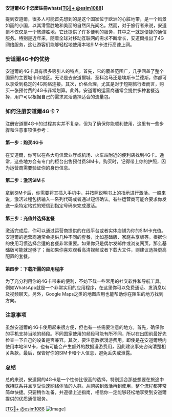 **安道爾4G卡怎麽註冊whats[[TG💪+ @esim1088](https://t.me/s/esim1088)]**

提到安道爾，很多人可能首先想到的是这个国家位于欧洲的心脏地带，是一个风景如画的小国，以其滑雪胜地和美丽的自然风光闻名。然而，对于旅行者来说，安道爾不仅仅是一个旅游胜地，它还提供了许多便利的服务，其中之一就是便捷的通信服务。特别是近年来，随着全球对移动互联网的需求不断增长，安道爾推出了4G网络服务，这让游客们能够轻松地使用本地SIM卡进行高速上网。

### 安道爾4G卡的优势

安道爾的4G卡具有很多吸引人的特点。首先，它的覆盖范围广，几乎涵盖了整个国家的主要城市和地区。无论是去安道爾城、圣科洛马还是埃斯卡兰德斯，你都可以享受到稳定的4G网络连接。其次，价格合理，尤其是对于短期旅行者而言，购买一张预付费的4G卡非常划算。此外，安道爾的运营商通常会提供多种套餐选择，用户可以根据自己的需求灵活选择适合的流量包。

### 如何注册安道爾4G卡？

注册安道爾4G卡的过程其实并不复杂，但为了确保你能顺利使用，这里有一些步骤和注意事项供参考：

#### 第一步：购买4G卡

在安道爾，你可以在各大电信营业厅或机场、火车站附近的便利店找到4G卡。通常，这些地方会有专门的柜台出售预付费SIM卡。购买时，记得带上你的护照，因为运营商需要验证你的身份信息。

#### 第二步：激活SIM卡

拿到SIM卡后，你需要将其插入手机中，并按照说明书上的指示进行激活。一般来说，激活过程包括输入一系列代码或者通过短信确认。有些运营商可能会要求你发送一条特定格式的短信到指定号码来完成激活。

#### 第三步：充值并选择套餐

激活完成后，你可以通过运营商提供的在线平台或者实体店铺为你的SIM卡充值。安道爾的运营商通常会提供几种不同的套餐，比如基础版、家庭共享版等。根据你的使用习惯选择合适的套餐非常重要。如果你只是偶尔发邮件或浏览网页，那么基础版可能就足够了；而如果你喜欢观看高清视频或者下载大文件，则建议选择更高配置的套餐。

#### 第四步：下载所需的应用程序

为了充分利用你的4G卡带来的便利，不妨下载一些常用的社交软件和导航工具。例如WhatsApp就是一个非常实用的应用程序，在这里你可以免费通话、发消息以及视频聊天。另外，Google Maps之类的地图应用也能帮助你在陌生的地方找到方向。

### 注意事项

虽然安道爾的4G卡使用起来很方便，但也有一些需要注意的地方。首先，确保你的手机支持当地的频段。不同国家使用的频段可能有所不同，所以在出国前最好先检查一下自己的设备是否兼容。其次，要注意数据漫游费用。即使是在安道爾境内使用本地SIM卡，也有可能会产生额外的数据漫游费用，因此建议事先咨询清楚相关条款。最后，保管好你的SIM卡和个人信息，避免丢失或泄露。

### 总结

总的来说，安道爾的4G卡是一个性价比很高的选择，特别适合那些想要在旅途中保持联系并且享受快速网络体验的人群。从购买到激活再到使用，整个流程都非常简单快捷。只要稍作准备，并遵循上述指南，相信你一定能够轻松地享受到安道爾提供的优质通信服务。

[[TG💪+ @esim1088](https://t.me/s/esim1088) ![Image](https://i.postimg.cc/4NQfJmqS/Snipaste-2025-05-13-00-14-12.png)]